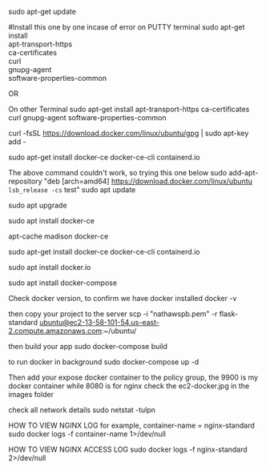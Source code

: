 sudo apt-get update

#Install this one by one incase of error on PUTTY terminal 
sudo apt-get install \
    apt-transport-https \
    ca-certificates \
    curl \
    gnupg-agent \
    software-properties-common

OR

On other Terminal
sudo apt-get install apt-transport-https ca-certificates curl gnupg-agent software-properties-common


curl -fsSL https://download.docker.com/linux/ubuntu/gpg | sudo apt-key add -

sudo apt-get install docker-ce docker-ce-cli containerd.io

The above command couldn't work, so trying this one below
sudo add-apt-repository "deb [arch=amd64] https://download.docker.com/linux/ubuntu `lsb_release -cs` test"
sudo apt update

sudo apt upgrade

sudo apt install docker-ce

apt-cache madison docker-ce

sudo apt-get install docker-ce docker-ce-cli containerd.io

sudo apt install docker.io

sudo apt install docker-compose

Check docker version, to confirm we have docker installed
docker -v

then copy your project to the server
scp -i "nathawspb.pem" -r flask-standard ubuntu@ec2-13-58-101-54.us-east-2.compute.amazonaws.com:~/ubuntu/

then build your app
sudo docker-compose build

to run docker in background
sudo docker-compose up -d

Then add your expose docker container to the policy group,
the 9900 is my docker container while 8080 is for nginx
check the ec2-docker.jpg in the images folder


check all network details
sudo netstat -tulpn


HOW TO VIEW NGINX LOG
for example, container-name = nginx-standard
sudo docker logs -f container-name 1>/dev/null

HOW TO VIEW NGINX ACCESS LOG 
sudo docker logs -f nginx-standard 2>/dev/null














